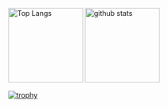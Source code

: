 <p align="left"> 
  <img alt="Top Langs" height="150px" src="https://github-readme-stats.vercel.app/api/top-langs/?username=LugenNe0N&layout=compact&count_private=true&show_icons=true&theme=onedark" />
  <img alt="github stats" height="150px" src="https://github-readme-stats.vercel.app/api?username=LugenNe0N&count_private=true&show_icons=true&show_icons=true&theme=onedark" />
</p>

[![trophy](https://github-profile-trophy.vercel.app/?username=LugenNe0N&theme=onedark&column=7
)](https://github.com/ryo-ma/github-profile-trophy)



<!--
**LugenNe0N/LugenNe0N** is a ✨ _special_ ✨ repository because its `README.md` (this file) appears on your GitHub profile.

Here are some ideas to get you started:

- 🔭 I’m currently working on ...
- 🌱 I’m currently learning ...
- 👯 I’m looking to collaborate on ...
- 🤔 I’m looking for help with ...
- 💬 Ask me about ...
- 📫 How to reach me: ...
- 😄 Pronouns: ...
- ⚡ Fun fact: ...
-->
